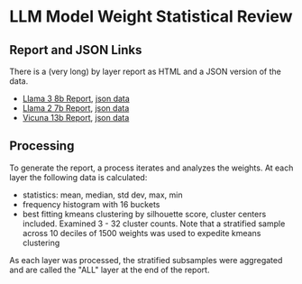 # LLM Model Weight Statistical Review

## Report and JSON Links

There is a (very long) by layer report as HTML and a JSON version of the data.

- [Llama 3 8b Report](https://htmlpreview.github.io/?https://raw.githubusercontent.com/cyrusradfar/llm-model-review/main/llama-3-8b/report.html), [json data](./llama-3-8b/metrics.json)
- [Llama 2 7b Report](https://htmlpreview.github.io/?https://raw.githubusercontent.com/cyrusradfar/llm-model-review/main/llama-2-7b/report.html), [json data](./llama-2-7b/metrics.json)
- [Vicuna 13b Report](https://htmlpreview.github.io/?https://raw.githubusercontent.com/cyrusradfar/llm-model-review/main/vicuna-13b/report.html), [json data](./vicuna-13b/metrics.json)

## Processing
To generate the report, a process iterates and analyzes the weights. At each layer the following data is calculated:

 - statistics: mean, median, std dev, max, min
 - frequency histogram with 16 buckets
 - best fitting kmeans clustering by silhouette score, cluster centers included. Examined 3 - 32 cluster counts. Note that a stratified sample across 10 deciles of 1500 weights was used to expedite kmeans clustering

As each layer was processed, the stratified subsamples were aggregated and are called the "ALL" layer at the end of the report.

